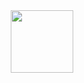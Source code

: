 <div id="header" align="center">
  <img src="https://i.giphy.com/media/v1.Y2lkPTc5MGI3NjExY2o3eHN6ejNlY3BlYjUyMGZjMzZpajhkM3ZrcXN6d3kydHE4eGZiZyZlcD12MV9pbnRlcm5hbF9naWZfYnlfaWQmY3Q9cw/2DMN31jEeBLVJQGXz6/giphy.gif" width="100"/>
</div>
